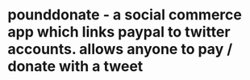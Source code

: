 pounddonate - a social commerce app which links paypal to twitter accounts. allows anyone to pay / donate with a tweet
===========